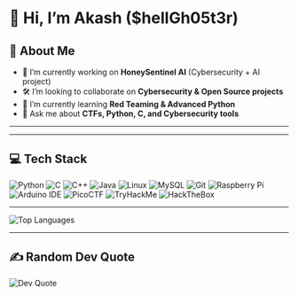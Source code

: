 # 👋 Hi, I’m Akash ($hellGh05t3r)

## 🚀 About Me
- 🔭 I’m currently working on **HoneySentinel AI** (Cybersecurity + AI project)  
- 🛠️ I’m looking to collaborate on **Cybersecurity & Open Source projects**  
- 🌱 I’m currently learning **Red Teaming & Advanced Python**  
- 💬 Ask me about **CTFs, Python, C, and Cybersecurity tools**  

---


---

## 💻 Tech Stack
![Python](https://img.shields.io/badge/Python-3776AB?style=for-the-badge&logo=python&logoColor=white)
![C](https://img.shields.io/badge/C-00599C?style=for-the-badge&logo=c&logoColor=white)
![C++](https://img.shields.io/badge/C++-00599C?style=for-the-badge&logo=cplusplus&logoColor=white)
![Java](https://img.shields.io/badge/Java-007396?style=for-the-badge&logo=java&logoColor=white)
![Linux](https://img.shields.io/badge/Linux-FCC624?style=for-the-badge&logo=linux&logoColor=black)
![MySQL](https://img.shields.io/badge/MySQL-005C84?style=for-the-badge&logo=mysql&logoColor=white)
![Git](https://img.shields.io/badge/Git-F05032?style=for-the-badge&logo=git&logoColor=white)
![Raspberry Pi](https://img.shields.io/badge/RaspberryPi-C51A4A?style=for-the-badge&logo=raspberrypi&logoColor=white)
![Arduino IDE](https://img.shields.io/badge/Arduino_IDE-00979D?style=for-the-badge&logo=arduino&logoColor=white)
![PicoCTF](https://img.shields.io/badge/PicoCTF-003B6F?style=for-the-badge&logo=ctftime&logoColor=white)
![TryHackMe](https://img.shields.io/badge/TryHackMe-2C3454?style=for-the-badge&logo=tryhackme&logoColor=red)
![HackTheBox](https://img.shields.io/badge/HackTheBox-9FEF00?style=for-the-badge&logo=hackthebox&logoColor=black)


---

![Top Languages](https://github-readme-stats.vercel.app/api/top-langs/?username=akash06-cs&layout=compact&theme=tokyonight)

---

## ✍️ Random Dev Quote
![Dev Quote](https://quotes-github-readme.vercel.app/api?type=horizontal&theme=radical)

